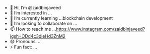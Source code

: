 - 👋 Hi, I’m @zaidbinjaveed
- 👀 I’m interested in ...
- 🌱 I’m currently learning ...blockchain development
- 💞️ I’m looking to collaborate on ...
- 📫 How to reach me ...https://www.instagram.com/zaidbinjaveed?igsh=ODd4c3dieHd3ZnM2
- 😄 Pronouns: ...
- ⚡ Fun fact: ...

<!---
zaidbinjaveed/zaidbinjaveed is a ✨ special ✨ repository because its `README.md` (this file) appears on your GitHub profile.
You can click the Preview link to take a look at your changes.
--->
